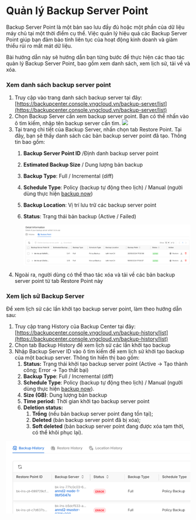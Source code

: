 # Quản lý Backup Server Point

Backup Server Point là một bản sao lưu đầy đủ hoặc một phần của dữ liệu máy chủ tại một thời điểm cụ thể. Việc quản lý hiệu quả các Backup Server Point giúp bạn đảm bảo tính liên tục của hoạt động kinh doanh và giảm thiểu rủi ro mất mát dữ liệu. 

Bài hướng dẫn này sẽ hướng dẫn bạn từng bước để thực hiện các thao tác quản lý Backup Server Point, bao gồm xem danh sách, xem lịch sử, tải về và xóa.

### Xem danh sách backup server point

1. Truy cập vào trang danh sách backup server tại đây: [https://backupcenter.console.vngcloud.vn/backup-server/list](https://backupcenter.console.vngcloud.vn/backup-server/list)
2. Chọn Backup Server cần xem backup server point. Bạn có thể nhấn vào ô tìm kiếm, nhập tên backup server cần tìm. ![](<../../../.gitbook/assets/image (767).png>)
3. Tại trang chi tiết của Backup Server, nhấn chọn tab Restore Point. Tại đây, bạn sẽ thấy danh sách các bản backup server point đã tạo. Thông tin bao gồm:
   1. **Backup Server Point ID** /Định danh backup server point
   2. **Estimated Backup Size** / Dung lượng bản backup
   3. **Backup Type**: Full / Incremental (diff)
   4. **Schedule Type**: Policy (backup tự động theo lịch) / Manual (người dùng thực hiện [backup now](https://docs.vngcloud.vn/vng-cloud-document/vn/backup-center/backup-coming-soon/backup-server/tao-backup-server-point))
   5. **Backup Location**: Vị trí lưu trữ các backup server point
   6.  **Status**: Trạng thái bản backup (Active / Failed)

       ![Image](https://github.com/vngcloud/docs/blob/main/Vietnamese/.gitbook/assets/image%20(768).png?raw=true)
4. Ngoài ra, người dùng có thể thao tác xóa và tải về các bản backup server point từ tab Restore Point này

### Xem lịch sử Backup Server

Để xem lịch sử các lần khởi tạo backup server point, làm theo hướng dẫn sau:

1. Truy cập trang History của Backup Center tại đây: [https://backupcenter.console.vngcloud.vn/backup-history/list](https://backupcenter.console.vngcloud.vn/backup-history/list)
2. Chọn tab Backup History để xem lịch sử các lần khởi tạo backup
3. Nhập Backup Server ID vào ô tìm kiếm để xem lịch sử khởi tạo backup của một backup server. Thông tin hiển thị bao gồm:
   1. **Status:** Trạng thái khởi tạo backup server point (Active -> Tạo thành công; Error -> Tạo thất bại)
   2. **Backup Type**: Full / Incremental (diff)
   3. **Schedule Type**: Policy (backup tự động theo lịch) / Manual (người dùng thực hiện [backup now](https://docs.vngcloud.vn/vng-cloud-document/vn/backup-center/backup-coming-soon/backup-server/tao-backup-server-point)).
   4. **Size (GB)**: Dung lượng bản backup
   5. **Time period:** Thời gian khởi tạo backup server point
   6. **Deletion status:** 
      1. **Trống** (nếu bản backup server point đang tồn tại); 
      2. **Deleted** (bản backup server point đã bị xóa); 
      3. **Soft deleted** (bản backup server point đang được xóa tạm thời, có thể khôi phục lại).

![Image](https://github.com/vngcloud/docs/blob/main/Vietnamese/.gitbook/assets/image%20(769).png?raw=true)
